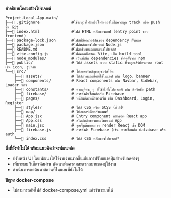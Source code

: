 **คำอธิบายโครงสร้างโปรเจกต์**
```
Project-Local-App-main/
├──📄 .gitignore              #ใช้ระบุว่าไฟล์หรือโฟลเดอร์ใดไม่ควรถูก track หรือ push ขึ้น Git 
├──📄 index.html              #ไฟล์ HTML หลักของแอป (entry point ของ frontend)
├──📄 package-lock.json       #ไฟล์ที่ล็อกเวอร์ชันของ dependency ทั้งหมด 
├──📄 package.json            #ไฟล์หลักของโปรเจกต์ Node.js
├──📄 README.md               #ไฟล์อธิบายและแนะนำโปรเจกต์
├──📄 vite.config.js          #ไฟล์คอนฟิกของ Vite, เป็น build tool
├──📁 node_modules/           # เป็นที่เก็บ dependencies ที่ติดตั้งจาก npm
├──📁 public/                 # ไฟล์ assets แบบ static ที่จะถูกเสิร์ฟตรงจาก root เช่น icon, รูปภาพ
└──📁 src/                    # โฟลเดอร์หลักของซอร์สโค้ด
    ├──📁 assets/             # ไฟล์ภาพและสื่อที่ใช้ในแอป เช่น logo, banner
    ├──📁 components/         # React components เช่น Navbar, Sidebar, Loader ฯลฯ
    ├──📁 constants/          # ค่าคงที่ต่าง ๆ ที่ใช้ทั่วทั้งโปรเจกต์ เช่น สีหรือชื่อ path
    ├──📁 firebase/           # การตั้งค่าเชื่อมต่อกับ Firebase
    ├──📁 pages/              # หน้าแต่ละหน้าของเว็บ เช่น Dashboard, Login, Register
    ├──📁 styles/             # ไฟล์ CSS หรือ SCSS (ถ้ามี)
    ├──📁 map/                # โฟลเดอร์เกี่ยวกับแผนที่
    ├──📄 App.jsx             # Entry component หลักของ React app
    ├──📄 App.css             # สไตล์หลักของคอมโพเนนต์ App
    ├──📄 main.jsx            # จุดเริ่มต้นของการ render React เข้า DOM
    ├──📄 firebase.js         # การตั้งค่า Firebase (เช่น การเชื่อมต่อ database หรือ auth
    └──📄 index.css           # ไฟล์ CSS หลักของโปรเจกต์*
```

**สิ่งที่ยังทำไม่ได้ พร้อมแนวคิดว่าจะพัฒนาต่อ**
- ปรับหน้า UI                โดยพัฒนาให้ใช้งานง่ายมากขึ้นเช่นการปรับขนาดปุ่มสำหรับกดต่างๆ
- เพิ่มระบบ รีเซ็ตรหัสผ่าน        พัฒนาเพื่อความสะดวกสบายของผู้ใช้งาน
- ดำเนินการกดค้นหาสถานที่ในแผนที่ยังไม่ได้



**ปัญหา docker-compose**
- ไม่สามารถอัพไฟล์ docker-compose.yml แล้วรันระบบได้


  
